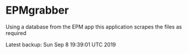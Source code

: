 # EPMgrabber
Using a database from the EPM app this application scrapes the files as required


Latest backup: Sun Sep 8 19:39:01 UTC 2019
